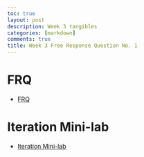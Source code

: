 ```yaml
---
toc: true
layout: post
description: Week 3 tangibles
categories: [markdown]
comments: true
title: Week 3 Free Response Question No. 1
---
```

# FRQ
* [FRQ](https://aidanywu.github.io/fastpages/jupyter/2022/09/18/frq1.html)

# Iteration Mini-lab
* [Iteration Mini-lab](https://aidanywu.github.io/fastpages/jupyter/2022/09/18/iterationminilab.html)
